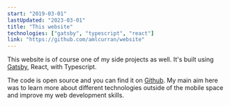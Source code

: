 ```yaml
---
start: "2019-03-01"
lastUpdated: "2023-03-01"
title: "This website"
technologies: ["gatsby", "typescript", "react"]
link: "https://github.com/amlcurran/website"
---
```

This website is of course one of my side projects as well. It's built using [Gatsby](https://www.gatsbyjs.org/), React, with Typescript.

The code is open source and you can find it on [Github](https://github.com/amlcurran/website). My main aim here was to learn more about different technologies outside of the mobile space and improve my web development skills. 
